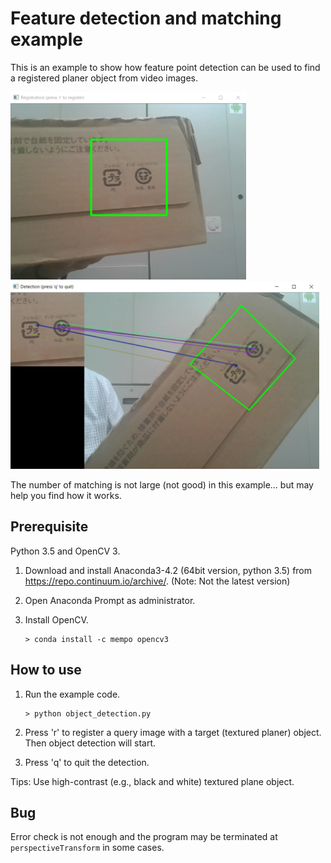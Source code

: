 # Feature detection and matching example

This is an example to show how feature point detection can be used to find a registered planer object from video images.

<img alt="registration" src="register.png" height="300">
<img alt="detection" src="detection.png" height="300">

The number of matching is not large (not good) in this example... but may help you find how it works.

## Prerequisite

Python 3.5 and OpenCV 3.

1. Download and install Anaconda3-4.2 (64bit version, python 3.5) from https://repo.continuum.io/archive/. (Note: Not the latest version)
1. Open Anaconda Prompt as administrator.
1. Install OpenCV.
   
   ```
   > conda install -c mempo opencv3
   ```

## How to use

1. Run the example code.

   ```
   > python object_detection.py
   ```

1. Press 'r' to register a query image with a target (textured planer) object. Then object detection will start.
1. Press 'q' to quit the detection.

Tips: Use high-contrast (e.g., black and white) textured plane object.

## Bug

Error check is not enough and the program may be terminated at `perspectiveTransform` in some cases.

